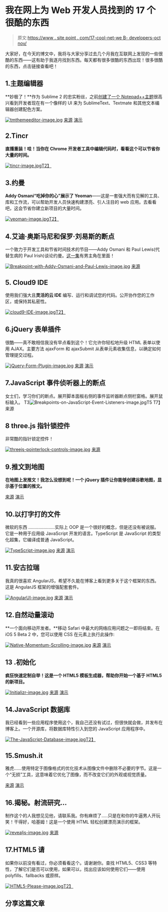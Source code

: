 # 我在网上为 Web 开发人员找到的 17 个很酷的东西

> 原文:[https://www . site point . com/17-cool-net-we B- developers-oct nov/](https://www.sitepoint.com/17-cool-net-web-developers-octnov/)

大家好，在今天的博文中，我将与大家分享过去几个月我在互联网上发现的一些很酷的东西——这有助于我逐月找到东西。每天都有很多很酷的东西出现！很多很酷的东西，点击链接查看吧！

## 1.主题编辑器

**妙极了！**作为 Sublime 2 的忠实粉丝，之前[创建了一个 Notepad++主题](http://www.jquery4u.com/editors/setup-sublime-2-text-editor/)很高兴看到开发者现在有一个像样的 UI 来为 SublimeText、Textmate 和其他文本编辑器创建配色方案。

[![tmthemeeditor-image.jpg](../Images/70d9d594c2f19acc14213ef4533ddc58.png)](https://github.com/aziz/tmTheme-Editor#tmtheme-editor) 
[来源](https://github.com/aziz/tmTheme-Editor#tmtheme-editor) [演示](http://tmtheme-editor.herokuapp.com/)

## 2.Tincr

**直播重装！哇！当你在 Chrome 开发者工具中编辑代码时，看看这个可以节省你大量的时间。**

[![tincr-image.jpg](../Images/e521f2628d3e4763bd6b3b77b18750e0.png)T2】](http://tin.cr/)

## 3.约曼

**Addy Osmani“吃掉你的心”展示了 Yeoman**——这是一套强大而有见解的工具、库和工作流，可以帮助开发人员快速构建漂亮、引人注目的 web 应用。去看看吧，这会节省你建立新项目的大量时间。

[![yeoman-image.jpg](../Images/1b3fe80de0fc9b01cf929bf1edfb889e.png)T2】](http://yeoman.io/)

## 4.艾迪·奥斯马尼和保罗·刘易斯的断点

一个致力于开发工具和节省时间技术的节目——Addy Osmani 和 Paul Lewis(代替生病的 Paul Irish)谈论约曼。[这一集](http://www.jquery4u.com/video-tutorials/breakpoint-paul-irish-addy-osmani-episode-2/)有男主角在里面！

[![Breakpoint-with-Addy-Osmani-and-Paul-Lewis-image.jpg](../Images/3c640522450afbd533b702c7ad84c1a7.png)](https://www.youtube.com/watch?feature=player_embedded&v=ktwJ-EDiZoU#!) 
[来源](https://www.youtube.com/watch?feature=player_embedded&v=ktwJ-EDiZoU#!)

## 5\. Cloud9 IDE

使用我们强大且**灵活的云 IDE** 编写、运行和调试您的代码。公开协作您的工作区，或保持其私密性。

[![cloud9-IDE-image.jpg](../Images/aca6d807952e0e653ebeb029643a1f63.png)T2】](https://c9.io/)

## 6.jQuery 表单插件

很酷——真不敢相信我没有早点看到这个！它允许你轻松地升级 HTML 表单以使用 AJAX。主要方法 ajaxForm 和 ajaxSubmit 从表单元素收集信息，以确定如何管理提交过程。

[![jQuery-Form-Plugin-image.jpg](../Images/599d8697f0429689b766d9dc4a580975.png)](http://www.malsup.com/jquery/form/) 
[来源](http://www.malsup.com/jquery/form/) [演示](http://www.malsup.com/jquery/form/#ajaxForm)

## 7.JavaScript 事件侦听器上的断点

女士们，学习你们的断点。展开脚本面板右侧的事件监听器断点侧栏窗格。展开鼠标输入。
T3![Breakpoints-on-JavaScript-Event-Listeners-image.jpg](../Images/8aad7765deafad8c6241629fcda0bdf8.png)T5
T7】来源

## 8 three.js 指针锁控件

非常酷的指针锁定控件！

[![threejs-pointerlock-controls-image.jpg](../Images/d0e0dbfc38ca3d45cf1f92b524d79ff9.png)](http://mrdoob.github.com/three.js/examples/misc_controls_pointerlock.html) 
[来源](http://mrdoob.github.com/three.js/examples/misc_controls_pointerlock.html)

## 9.推文到地图

**在地图上发推文！我怎么没想到呢！一个 jQuery 插件让你能够创建谷歌地图，显示基于位置的推文。**

[来源](http://tweettomap.com/) [演示](http://tweettomap.com/)

## 10.以打字打的文件

微软的东西 …………………实际上 OOP 是一个很好的概念，但是还没有被说服。它是一种用于应用级 JavaScript 开发的语言。TypeScript 是 JavaScript 的类型化超集，它编译成普通 JavaScript。

[![TypeScript-image.jpg](../Images/b51a3758191af9a5c5508d571a809468.png)](http://www.typescriptlang.org/) 
[来源](http://www.typescriptlang.org/) [演示](http://www.typescriptlang.org/Playground/)

## 11.安古拉瑞

我真的很喜欢 AngularJS，希望不久能在博客上看到更多关于这个框架的东西。这是 AngularJS 框架的增强配套套件。

[![AngularUI-image.jpg](../Images/6f7817d7a82580b03a74e832d34c2e8a.png)](http://angular-ui.github.com/) 
[来源](http://angular-ui.github.com/) [演示](http://angular-ui.github.com/#directives-select2)

## 12.自然动量滚动

**一个面向移动开发者。**移动 Safari 中最大的网络应用问题之一即将结束。在 iOS 5 Beta 2 中，您可以使用 CSS 在元素上执行此操作:

[![Native-Momentum-Scrolling-image.jpg](../Images/7310e7ace9a91b5e817ee3bbcab73f0f.png)](http://johanbrook.com/browsers/native-momentum-scrolling-ios-5/) 
[来源](http://johanbrook.com/browsers/native-momentum-scrolling-ios-5/) [演示](http://playground.johanbrook.com/css/touchtest.html)

## 13 .初始化

**疯狂快速定制自举！这是一个 HTML5 模板生成器，帮助你开始一个基于 HTML5 的新项目。**

[![Initializr-image.jpg](../Images/5807504c2961859bf60505b890642732.png)](http://www.initializr.com/) 
[来源](http://www.initializr.com/) [演示](http://www.initializr.com/try)

## 14.JavaScript 数据库

我已经看到一些应用程序使用这个，我自己还没有试过，但很快就会做，并发布在博客上。一个开源库，将数据库特性引入到您的 JavaScript 应用程序中。

[![The-JavaScript-Database-image.jpg](../Images/07a1e5d60eb7a9f4847dfb314d0f4692.png)T2】](http://www.taffydb.com/)

## 15.Smush.it

雅虎……使用特定于图像格式的优化技术从图像文件中删除不必要的字节。这是一个“无损”工具，这意味着它优化了图像，而不改变它们的外观或视觉质量。

[来源](http://www.smushit.com/ysmush.it/) [演示](http://www.smushit.com/ysmush.it/)

## 16.揭秘。射流研究…

制作这个的人我想见见他，请联系我。你有麻烦了…..只是在和你的牛逼男人开玩笑！干得好，哈基姆！这是一个使用 HTML 轻松创建漂亮演示的框架。

[![revealjs-image.jpg](../Images/851c7f29f5a9648815cacbfd08e40950.png)](http://lab.hakim.se/reveal-js/#/) 
[来源](http://lab.hakim.se/reveal-js/#/)

## 17.HTML5 请

如果你以前没有看过，你必须看看这个。请谢谢你。查找 HTML5、CSS3 等特性，了解它们是否可以使用，如果可以，找出应该如何使用它们——使用 polyfills、fallbacks 或原样。

[![HTML5-Please-image.jpg](../Images/bb95575f8e9d37aba3d7246141aa6ca2.png)T2】](http://html5please.com/)

## 分享这篇文章